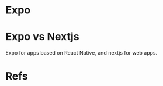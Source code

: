 # Expo

# Expo vs Nextjs
Expo for apps based on React Native, and nextjs for web apps.

# Refs
[^1]: [Expo](https://expo.dev/)
